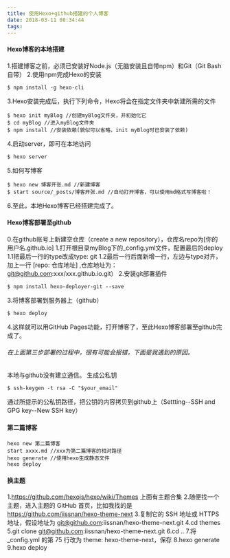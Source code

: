 ```yaml
---
title: 使用Hexo+github搭建的个人博客
date: 2018-03-11 08:34:44
tags:
---
```

#### Hexo博客的本地搭建
1.搭建博客之前，必须已安装好Node.js（无脑安装且自带npm）和Git（Git Bash自带）
2.使用npm完成Hexo的安装
```
$ npm install -g hexo-cli
```
3.Hexo安装完成后，执行下列命令，Hexo将会在指定文件夹中新建所需的文件
```
$ hexo init myBlog //创建myBlog文件夹，并初始化它
$ cd myBlog //进入myBlog文件夹
$ npm install //安装依赖(貌似可以省略，init myBlog时已安装了依赖)
```
4.启动server，即可在本地访问
```
$ hexo server
```
5.如何写博客
```
$ hexo new 博客开张.md //新建博客
$ start source/_posts/博客开张.md //自动打开博客，可以使用md格式写博客啦！
```
6.至此，本地Hexo博客已经搭建完成了。
#### Hexo博客部署至github
0.在github账号上新建空仓库（create a new repository），仓库名repo为[你的用户名.github.io]
1.打开根目录myBlog下的_config.yml文件，配置最后的deploy
1.1把最后一行的type改成type: git
1.2最后一行后面新增一行，左边与type对齐，加上一行 [repo: 仓库地址] ,仓库地址为：git@github.com:xxx/xxx.github.io.git）
2.安装git部署插件
```
$ npm install hexo-deployer-git --save
```
3.将博客部署到服务器上（github）
```
$ hexo deploy
```
4.这样就可以用GitHub Pages功能，打开博客了，至此Hexo博客部署至github完成了。
###### 在上面第三步部署的过程中，很有可能会报错，下面是我遇到的原因。
本地与github没有建立通信。
生成公私钥
```
$ ssh-keygen -t rsa -C "$your_email"
```
通过所提示的公私钥路径，把公钥的内容拷贝到github上（Settting--SSH and GPG key--New SSH key）
#### 第二篇博客
```
hexo new 第二篇博客
start xxxx.md //xxx为第二篇博客的相对路径
hexo generate //使用hexo生成静态文件
hexo deploy
```
#### 换主题
1.https://github.com/hexojs/hexo/wiki/Themes 上面有主题合集
2.随便找一个主题，进入主题的 GitHub 首页，比如我找的是 https://github.com/iissnan/hexo-theme-next
3.复制它的 SSH 地址或 HTTPS 地址，假设地址为 git@github.com:iissnan/hexo-theme-next.git
4.cd themes
5.git clone git@github.com:iissnan/hexo-theme-next.git
6.cd ..
7.将 _config.yml 的第 75 行改为 theme: hexo-theme-next，保存
8.hexo generate
9.hexo deploy